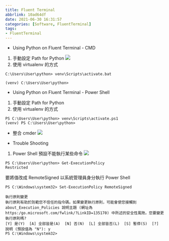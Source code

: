 ```yaml
---
title: Fluent Terminal
abbrlink: 10ad64df
date: 2021-06-30 16:31:57
categories: [Software, FluentTerminal]
tags:
- FluentTerminal
---
```

* Using Python on Fluent Terminal - CMD
1. 手動設定 Path for Python
![](image01.png)
2. 使用 virtualenv 的方式
```shell
C:\Users\User\python> venv\Scripts\activate.bat

(venv) C:\Users\User\python>
```
* Using Python on Fluent Terminal - Power Shell
1. 手動設定 Path for Python
2. 使用 virtualenv 的方式
```shell
PS C:\Users\User\python> venv\Scripts\activate.ps1
(venv) PS C:\Users\User\python>
```
* 整合 cmder
![](image03.png)

* Trouble Shooting
1. Power Shell 預設不能執行某些命令
![](image02.png)
```
PS C:\Users\User\python> Get-ExecutionPolicy
Restricted
```
要將值改成 RemoteSigned
以系統管理員身分執行 Power Shell
```
PS C:\Windows\system32> Set-ExecutionPolicy RemoteSigned

執行原則變更
執行原則有助於防範您不信任的指令碼。如果變更執行原則，可能會使您接觸到 about_Execution_Policies 說明主題 (網址為
https:/go.microsoft.com/fwlink/?LinkID=135170) 中所述的安全性風險。您要變更執行原則嗎?
[Y] 是(Y)  [A] 全部皆是(A)  [N] 否(N)  [L] 全部皆否(L)  [S] 暫停(S)  [?] 說明 (預設值為 "N"): y
PS C:\Windows\system32>
```